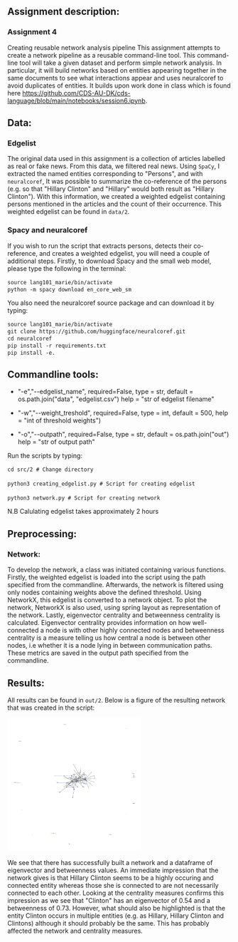 ## Assignment description: 
### Assignment 4
Creating reusable network analysis pipeline
This assignment attempts to create a network pipeline as a reusable command-line tool. This command-line tool will take a given dataset and perform simple network analysis. In particular, it will build networks based on entities appearing together in the same documents to see what interactions appear and uses neuralcoref to avoid duplicates of entities. It builds upon work done in class which is found here https://github.com/CDS-AU-DK/cds-language/blob/main/notebooks/session6.ipynb. 

## Data:

### Edgelist
The original data used in this assignment is a collection of articles labelled as real or fake news. From this data, we filtered real news. Using ```SpaCy```, I extracted the named entities corresponding to "Persons", and with ```neuralcoref```, It was possible to summarize the co-reference of the persons (e.g. so that "Hillary Clinton" and "Hillary" would both result as "Hillary Clinton"). With this information, we created a weighted edgelist containing persons mentioned in the articles and the count of their occurrence. This weighted edgelist can be found in ```data/2```.

### Spacy and neuralcoref

If you wish to run the script that extracts persons, detects their co-reference, and creates a weighted edgelist,  you will need a couple of additional steps. Firstly, to download Spacy and the small web model, please type the following in the terminal:

```
source lang101_marie/bin/activate
python -m spacy download en_core_web_sm
```

You also need the neuralcoref source package and can download it by typing: 
```
source lang101_marie/bin/activate
git clone https://github.com/huggingface/neuralcoref.git
cd neuralcoref
pip install -r requirements.txt
pip install -e.

```

## Commandline tools:

- "-e","--edgelist_name",
  required=False, 
  type = str, 
  default = os.path.join("data", "edgelist.csv")
  help = "str of edgelist filename"
    
- "-w","--weight_treshold", 
   required=False, 
   type = int, 
   default = 500, 
   help = "int of threshold weights")
    
- "-o","--outpath", 
   required=False,
   type = str, 
   default = os.path.join("out")
   help = "str of output path"

Run the scripts by typing:

```
cd src/2 # Change directory

python3 creating_edgelist.py # Script for creating edgelist

python3 network.py # Script for creating network

```

N.B Calulating edgelist takes approximately 2 hours

## Preprocessing:

### Network:
To develop the network, a class was initiated containing various functions. Firstly, the weighted edgelist is loaded into the script using the path specified from the commandline. Afterwards, the network is filtered using only nodes containing weights above the defined threshold. Using NetworkX, this edgelist is converted to a network object. To plot the network, NetworkX is also used, using spring layout as representation of the network. Lastly, eigenvector centrality and betweenness centrality is calculated. Eigenvector centrality provides information on how well-connected a node is with other highly connected nodes and betweenness centrality is a measure telling us how central a node is between other nodes, i.e whether it is a node lying in between communication paths. These metrics are saved in the output path specified from the commandline.

## Results:

All results can be found in ```out/2```.
Below is a figure of the resulting network that was created in the script:

<p align="left">
  <a href="https://github.com/marmor97/cds-language-exam">
    <img src="../../out/2/network.png" alt="Logo" width="300" height="300">
  </a>

We see that there has successfully built a network and a dataframe of eigenvector and betweenness values. An immediate impression that the network gives is that Hillary Clinton seems to be a highly occuring and connected entity whereas those she is connected to are not necessarily connected to each other. Looking at the centrality measures confirms this impression as we see that "Clinton" has an eigenvector of 0.54 and a betweenness of 0.73. However, what should also be highlighted is that the entity Clinton occurs in multiple entities (e.g. as Hillary, Hillary Clinton and Clintons) although it should probably be the same. This has probably affected the network and centrality measures.  

       
